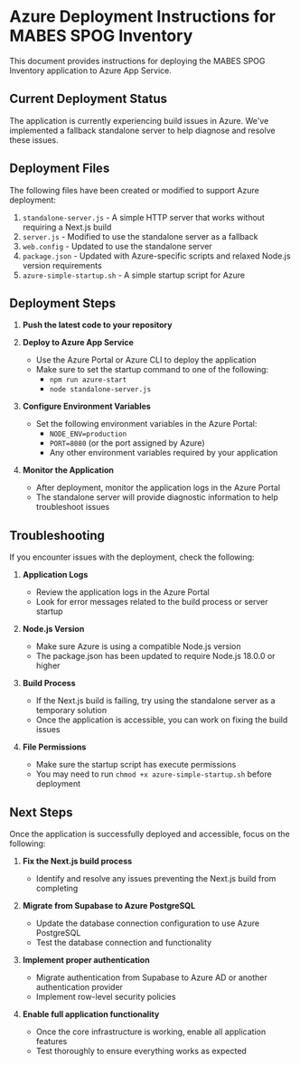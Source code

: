 # Azure Deployment Instructions for MABES SPOG Inventory

This document provides instructions for deploying the MABES SPOG Inventory application to Azure App Service.

## Current Deployment Status

The application is currently experiencing build issues in Azure. We've implemented a fallback standalone server to help diagnose and resolve these issues.

## Deployment Files

The following files have been created or modified to support Azure deployment:

1. `standalone-server.js` - A simple HTTP server that works without requiring a Next.js build
2. `server.js` - Modified to use the standalone server as a fallback
3. `web.config` - Updated to use the standalone server
4. `package.json` - Updated with Azure-specific scripts and relaxed Node.js version requirements
5. `azure-simple-startup.sh` - A simple startup script for Azure

## Deployment Steps

1. **Push the latest code to your repository**

2. **Deploy to Azure App Service**
   - Use the Azure Portal or Azure CLI to deploy the application
   - Make sure to set the startup command to one of the following:
     - `npm run azure-start`
     - `node standalone-server.js`

3. **Configure Environment Variables**
   - Set the following environment variables in the Azure Portal:
     - `NODE_ENV=production`
     - `PORT=8080` (or the port assigned by Azure)
     - Any other environment variables required by your application

4. **Monitor the Application**
   - After deployment, monitor the application logs in the Azure Portal
   - The standalone server will provide diagnostic information to help troubleshoot issues

## Troubleshooting

If you encounter issues with the deployment, check the following:

1. **Application Logs**
   - Review the application logs in the Azure Portal
   - Look for error messages related to the build process or server startup

2. **Node.js Version**
   - Make sure Azure is using a compatible Node.js version
   - The package.json has been updated to require Node.js 18.0.0 or higher

3. **Build Process**
   - If the Next.js build is failing, try using the standalone server as a temporary solution
   - Once the application is accessible, you can work on fixing the build issues

4. **File Permissions**
   - Make sure the startup script has execute permissions
   - You may need to run `chmod +x azure-simple-startup.sh` before deployment

## Next Steps

Once the application is successfully deployed and accessible, focus on the following:

1. **Fix the Next.js build process**
   - Identify and resolve any issues preventing the Next.js build from completing

2. **Migrate from Supabase to Azure PostgreSQL**
   - Update the database connection configuration to use Azure PostgreSQL
   - Test the database connection and functionality

3. **Implement proper authentication**
   - Migrate authentication from Supabase to Azure AD or another authentication provider
   - Implement row-level security policies

4. **Enable full application functionality**
   - Once the core infrastructure is working, enable all application features
   - Test thoroughly to ensure everything works as expected

